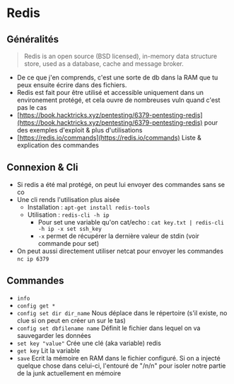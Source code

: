 # Redis

## Généralités

> Redis is an open source \(BSD licensed\), in-memory data structure store, used as a database, cache and message broker.

* De ce que j'en comprends, c'est une sorte de db dans la RAM que tu peux ensuite écrire dans des fichiers.
* Redis est fait pour être utilisé et accessible uniquement dans un environement protégé, et cela ouvre de nombreuses vuln quand c'est pas le cas
* [https://book.hacktricks.xyz/pentesting/6379-pentesting-redis](https://book.hacktricks.xyz/pentesting/6379-pentesting-redis) pour des exemples d'exploit & plus d'utilisations
* [https://redis.io/commands](https://redis.io/commands) Liste & explication des commandes

## Connexion & Cli

* Si redis a été mal protégé, on peut lui envoyer des commandes sans se co
* Une cli rends l'utilisation plus aisée
  * Installation : `apt-get install redis-tools`
  * Utilisation : `redis-cli -h ip`
    * Pour set une variable qu'on cat/echo : `cat key.txt | redis-cli -h ip -x set ssh_key`
    * `-x` permet de récupérer la dernière valeur de stdin \(voir commande pour set\)
* On peut aussi directement utiliser netcat pour envoyer les commandes `nc ip 6379`

## Commandes

* `info`
* `config get *`
* `config set dir dir_name` Nous déplace dans le répertoire \(s'il existe, no clue si on peut en créer un sur le tas\)
* `config set dbfilename name` Définit le fichier dans lequel on va sauvegarder les données
* `set key "value"` Crée une clé \(aka variable\) redis
* `get key` Lit la variable
* `save` Ecrit la mémoire en RAM dans le fichier configuré. Si on a injecté quelque chose dans celui-ci, l'entouré de "/n/n" pour isoler notre partie de la junk actuellement en mémoire

